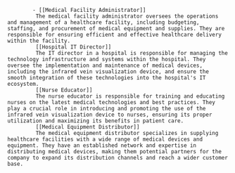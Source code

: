 			- [[Medical Facility Administrator]]
			 The medical facility administrator oversees the operations and management of a healthcare facility, including budgeting, staffing, and procurement of medical equipment and supplies. They are responsible for ensuring efficient and effective healthcare delivery within the facility.
			 [[Hospital IT Director]]
			 The IT director in a hospital is responsible for managing the technology infrastructure and systems within the hospital. They oversee the implementation and maintenance of medical devices, including the infrared vein visualization device, and ensure the smooth integration of these technologies into the hospital's IT ecosystem.
			 [[Nurse Educator]]
			 The nurse educator is responsible for training and educating nurses on the latest medical technologies and best practices. They play a crucial role in introducing and promoting the use of the infrared vein visualization device to nurses, ensuring its proper utilization and maximizing its benefits in patient care.
			 [[Medical Equipment Distributor]]
			 The medical equipment distributor specializes in supplying healthcare facilities with a wide range of medical devices and equipment. They have an established network and expertise in distributing medical devices, making them potential partners for the company to expand its distribution channels and reach a wider customer base.



